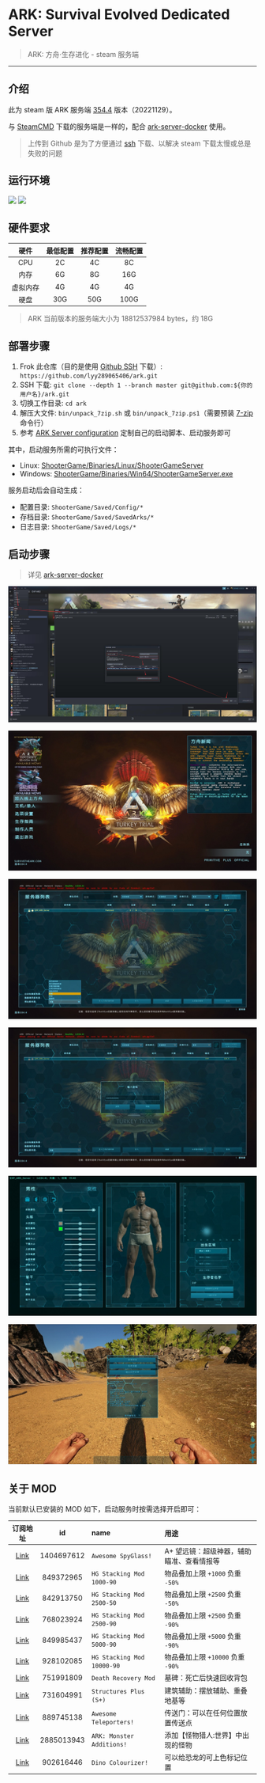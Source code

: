 # ARK: Survival Evolved Dedicated Server

> ARK: 方舟‧生存进化 - steam 服务端

------

## 介绍

此为 steam 版 ARK 服务端 [354.4](./version.txt) 版本（20221129）。

与 [SteamCMD](https://developer.valvesoftware.com/wiki/SteamCMD) 下载的服务端是一样的，配合 [ark-server-docker](https://github.com/lyy289065406/ark-server-docker.git) 使用。

> 上传到 Github 是为了方便通过 [ssh](https://docs.github.com/en/authentication/connecting-to-github-with-ssh) 下载、以解决 steam 下载太慢或总是失败的问题


## 运行环境

![](https://img.shields.io/badge/Linux%20x64-red.svg) ![](https://img.shields.io/badge/Windows%20x64-blue.svg)


## 硬件要求

| 硬件 | 最低配置 | 推荐配置 | 流畅配置 |
|:---:|:---:|:---:|:---:|
| CPU | 2C | 4C | 8C|
| 内存 | 6G | 8G | 16G |
| 虚拟内存 | 4G | 4G | 4G |
| 硬盘 | 30G | 50G | 100G |

> ARK 当前版本的服务端大小为 18812537984 bytes，约 18G


## 部署步骤

1. Frok 此仓库（目的是使用 [Github SSH](https://docs.github.com/en/authentication/connecting-to-github-with-ssh) 下载）: `https://github.com/lyy289065406/ark.git`
2. SSH 下载: `git clone --depth 1 --branch master git@github.com:${你的用户名}/ark.git`
3. 切换工作目录: `cd ark`
4. 解压大文件: `bin/unpack_7zip.sh` 或 `bin/unpack_7zip.ps1`（需要预装 [7-zip](https://www.7-zip.org/) 命令行）
5. 参考 [ARK Server configuration](https://ark.fandom.com/wiki/Server_configuration) 定制自己的启动脚本、启动服务即可

其中，启动服务所需的可执行文件：

- Linux: [ShooterGame/Binaries/Linux/ShooterGameServer](./ShooterGame/Binaries/Linux/ShooterGameServer)
- Windows: [ShooterGame/Binaries/Win64/ShooterGameServer.exe](./ShooterGame/Binaries/Win64/ShooterGameServer.exe)

服务启动后会自动生成：

- 配置目录: `ShooterGame/Saved/Config/*`
- 存档目录: `ShooterGame/Saved/SavedArks/*`
- 日志目录: `ShooterGame/Saved/Logs/*`


## 启动步骤

> 详见 [ark-server-docker](https://github.com/lyy289065406/ark-server-docker.git) 

![](./imgs/02.jpg)

![](./imgs/03.jpg)

![](./imgs/04.jpg)

![](./imgs/05.jpg)

![](./imgs/06.jpg)

![](./imgs/07.jpg)


## 关于 MOD

当前默认已安装的 MOD 如下，启动服务时按需选择开启即可：

| 订阅地址 | id | name | 用途 |
|:---:|:---:|:---|:---|
| [Link](https://steamcommunity.com/sharedfiles/filedetails/?id=1404697612) | 1404697612 | `Awesome SpyGlass!` | A+ 望远镜：超级神器，辅助瞄准、查看情报等 |
| [Link](https://steamcommunity.com/sharedfiles/filedetails/?id=849372965) | 849372965 | `HG Stacking Mod 1000-90` | 物品叠加上限 `+1000` 负重 `-50%` |
| [Link](https://steamcommunity.com/sharedfiles/filedetails/?id=768023924) | 842913750 | `HG Stacking Mod 2500-50` | 物品叠加上限 `+2500` 负重 `-50%` |
| [Link](https://steamcommunity.com/sharedfiles/filedetails/?id=768023924) | 768023924 | `HG Stacking Mod 2500-90` | 物品叠加上限 `+2500` 负重 `-90%` |
| [Link](https://steamcommunity.com/sharedfiles/filedetails/?id=849985437) | 849985437 | `HG Stacking Mod 5000-90` | 物品叠加上限 `+5000` 负重 `-90%` |
| [Link](https://steamcommunity.com/sharedfiles/filedetails/?id=928102085) | 928102085 | `HG Stacking Mod 10000-90` | 物品叠加上限 `+10000` 负重 `-90%` |
| [Link](https://steamcommunity.com/sharedfiles/filedetails/?id=751991809) | 751991809 | `Death Recovery Mod` | 墓碑：死亡后快速回收背包 |
| [Link](https://steamcommunity.com/sharedfiles/filedetails/?id=731604991) | 731604991 | `Structures Plus (S+)` | 建筑辅助：摆放辅助、重叠地基等 |
| [Link](https://steamcommunity.com/sharedfiles/filedetails/?id=889745138) | 889745138 | `Awesome Teleporters!` | 传送门：可以在任何位置放置传送点 |
| [Link](https://steamcommunity.com/sharedfiles/filedetails/?id=2885013943) | 2885013943 | `ARK: Monster Additions!` | 添加【怪物猎人:世界】中出现的怪物 |
| [Link](https://steamcommunity.com/sharedfiles/filedetails/?id=902616446) | 902616446 | `Dino Colourizer!` | 可以给恐龙的可上色标记位置 |

